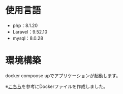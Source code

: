 # 使用言語

- php：8.1.20
- Laravel：9.52.10
- mysql：8.0.28

# 環境構築
docker compoose upでアプリケーションが起動します。

※[こちら](https://qiita.com/hitotch/items/aa319c49d625c2a9b65e)を参考にDockerファイルを作成しました。